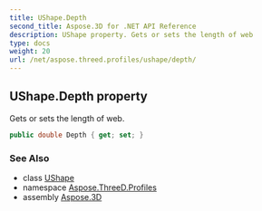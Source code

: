 ```yaml
---
title: UShape.Depth
second_title: Aspose.3D for .NET API Reference
description: UShape property. Gets or sets the length of web
type: docs
weight: 20
url: /net/aspose.threed.profiles/ushape/depth/
---
```

## UShape.Depth property

Gets or sets the length of web.

```csharp
public double Depth { get; set; }
```

### See Also

* class [UShape](../)
* namespace [Aspose.ThreeD.Profiles](../../../aspose.threed.profiles/)
* assembly [Aspose.3D](../../../)


